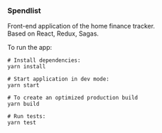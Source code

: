 ### Spendlist

Front-end application of the home finance tracker.<br />
Based on React, Redux, Sagas.

To run the app:
```
# Install dependencies:
yarn install

# Start application in dev mode:
yarn start

# To create an optimized production build
yarn build

# Run tests:
yarn test
```
